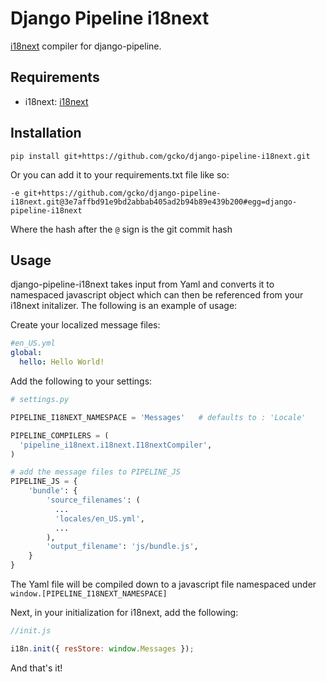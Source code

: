 # Django Pipeline i18next

[i18next](http://i18next.com/) compiler for django-pipeline. 

## Requirements

- i18next: [i18next](http://i18next.com/)

## Installation

```
pip install git+https://github.com/gcko/django-pipeline-i18next.git
```

Or you can add it to your requirements.txt file like so:

```
-e git+https://github.com/gcko/django-pipeline-i18next.git@3e7affbd91e9bd2abbab405ad2b94b89e439b200#egg=django-pipeline-i18next
```

Where the hash after the `@` sign is the git commit hash

## Usage

django-pipeline-i18next takes input from Yaml and converts it to namespaced javascript object which can then 
be referenced from your i18next initalizer. The following is an example of usage:

Create your localized message files:

```yaml
#en_US.yml
global:
  hello: Hello World!
```

Add the following to your settings:

```python
# settings.py

PIPELINE_I18NEXT_NAMESPACE = 'Messages'   # defaults to : 'Locale'

PIPELINE_COMPILERS = (
  'pipeline_i18next.i18next.I18nextCompiler',
)

# add the message files to PIPELINE_JS
PIPELINE_JS = {
    'bundle': {
        'source_filenames': (
          ...
          'locales/en_US.yml',
          ...
        ),
        'output_filename': 'js/bundle.js',
    }
}

```

The Yaml file will be compiled down to a javascript file namespaced under ```window.[PIPELINE_I18NEXT_NAMESPACE]```

Next, in your initialization for i18next, add the following:

```javascript
//init.js

i18n.init({ resStore: window.Messages });

```

And that's it!
